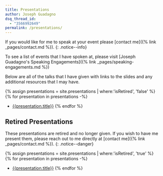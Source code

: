 ```yaml
---
title: Presentations
author: Joseph Guadagno
dsq_thread_id:
  - "3566992649"
permalink: /presentations/
---
```

If you would like for me to speak at your event please [contact me]({% link _pages/contact.md %}).
{: .notice--info}

To see a list of events that I have spoken at, please visit [Joseph Guadagno's Speaking Engagements]({% link _pages/speaking-engagements.md %})

Below are all of the talks that I have given with links to the slides and any additional resources that I may have.

{% assign presentations = site.presentations | where:'isRetired', 'false' %}
{% for presentation in presentations -%}
- [{{presentation.title}}]({{presentation.url}})
{% endfor %}

## Retired Presentations

These presentations are retired and no longer given.  If you wish to have me present them, please reach out to me directly at [contact me]({% link _pages/contact.md %}).
{: .notice--danger}

{% assign presentations = site.presentations | where:'isRetired', 'true' %}
{% for presentation in presentations -%}
- [{{presentation.title}}]({{presentation.url}})
{% endfor %}
